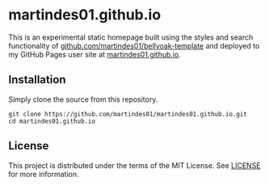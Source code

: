 # martindes01.github.io

This is an experimental static homepage built using the styles and search functionality of [github.com/martindes01/bellyoak-template](https://github.com/martindes01/bellyoak-template) and deployed to my GitHub Pages user site at [martindes01.github.io](https://martindes01.github.io).

## Installation

Simply clone the source from this repository.

```shell
git clone https://github.com/martindes01/martindes01.github.io.git
cd martindes01.github.io
```

## License

This project is distributed under the terms of the MIT License.
See [LICENSE](LICENSE) for more information.
